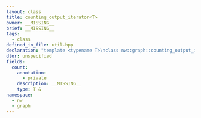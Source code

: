```yaml
---
layout: class
title: counting_output_iterator<T>
owner: __MISSING__
brief: __MISSING__
tags:
  - class
defined_in_file: util.hpp
declaration: "template <typename T>\nclass nw::graph::counting_output_iterator;"
dtor: unspecified
fields:
  count:
    annotation:
      - private
    description: __MISSING__
    type: T &
namespace:
  - nw
  - graph
---
```


```{index}  counting_output_iterator<T>
```

